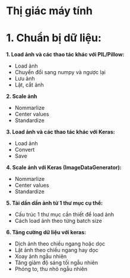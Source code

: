 # Thị giác máy tính
# 1. Chuẩn bị dữ liệu:

**1. Load ảnh và các thao tác khác với PIL/Pillow:**
- Load ảnh
- Chuyển đổi sang numpy và ngược lại
- Lưu ảnh
- Lật, cắt ảnh

**2. Scale ảnh**
- Nommarlize
- Center values
- Standardize

**3. Load ảnh và các thao tác khác với Keras:**
- Load ảnh
- Convert
- Save

**4. Scale ảnh với Keras (ImageDataGenerator):**
- Nommarlize
- Center values
- Standardize

**5. Tải dần dần ảnh từ 1 thư mục cụ thể:**
- Cấu trúc 1 thư mục cần thiết để load ảnh
- Cách load ảnh theo từng batch size

**6. Tăng cường dữ liệu với keras:**
- Dịch ảnh theo chiều ngang hoặc dọc
- Lật ảnh theo chiều ngang hay dọc
- Xoay ảnh ngẫu nhiên
- Tăng giảm độ sáng tối ngẫu nhiên
- Phóng to, thu nhỏ ngẫu nhiên
